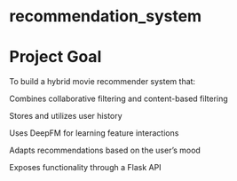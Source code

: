 # recommendation_system

# **Project Goal**
To build a hybrid movie recommender system that:

Combines collaborative filtering and content-based filtering

Stores and utilizes user history

Uses DeepFM for learning feature interactions

Adapts recommendations based on the user’s mood

Exposes functionality through a Flask API

